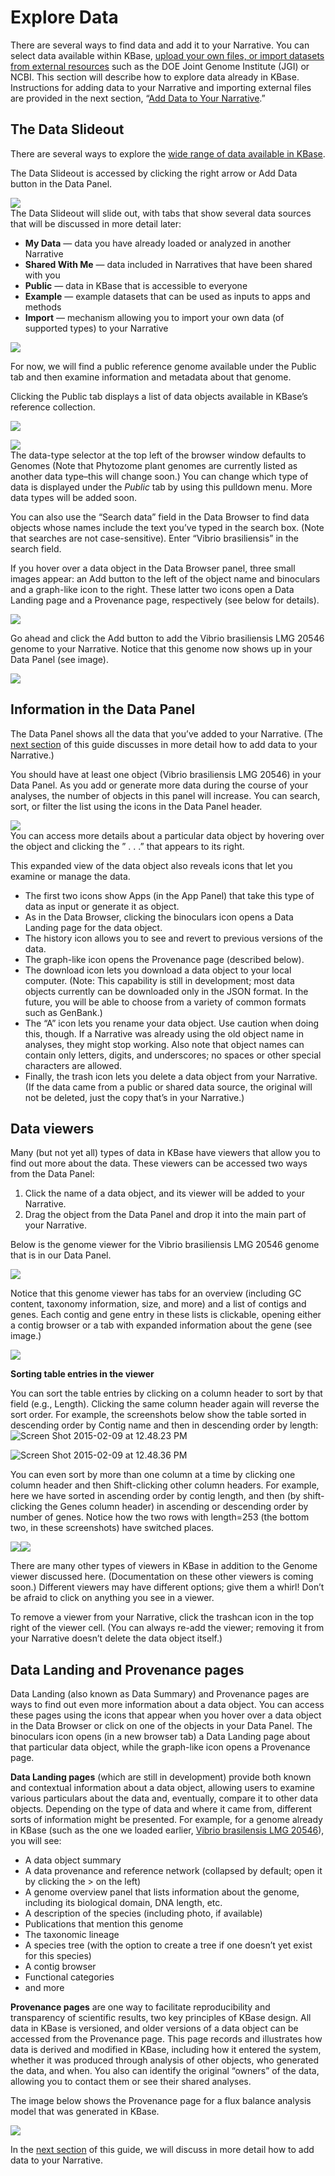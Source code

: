# Explore Data

There are several ways to find data and add it to your Narrative. You can select data available within KBase, [upload your own files, or import datasets from external resources](https://kbase.us/data-upload-download-guide/uploading-data/) such as the DOE Joint Genome Institute \(JGI\) or NCBI. This section will describe how to explore data already in KBase. Instructions for adding data to your Narrative and importing external files are provided in the next section, “[Add Data to Your Narrative](https://kbase.us/narrative-guide/add-data-to-your-narrative/).”

## The Data Slideout

There are several ways to explore the [wide range of data available in KBase](https://kbase.us/data-summary/).

The Data Slideout is accessed by clicking the right arrow or Add Data button in the Data Panel.

![](../../.gitbook/assets/screen-shot-2017-01-30-at-11.11.52-am.png)  
The Data Slideout will slide out, with tabs that show several data sources that will be discussed in more detail later:

* **My Data** — data you have already loaded or analyzed in another Narrative
* **Shared With Me** — data included in Narratives that have been shared with you
* **Public** — data in KBase that is accessible to everyone
* **Example** — example datasets that can be used as inputs to apps and methods
* **Import** — mechanism allowing you to import your own data \(of supported types\) to your Narrative

![](../../.gitbook/assets/screen-shot-2017-01-30-at-11.14.27-am.png)

For now, we will find a public reference genome available under the Public tab and then examine information and metadata about that genome.

Clicking the Public tab displays a list of data objects available in KBase’s reference collection.

![](../../.gitbook/assets/screen-shot-2015-02-07-at-3.49.38-pm.png)

![](../../.gitbook/assets/screen-shot-2017-01-30-at-11.19.14-am.png)  
The data-type selector at the top left of the browser window defaults to Genomes \(Note that Phytozome plant genomes are currently listed as another data type–this will change soon.\) You can change which type of data is displayed under the _Public_ tab by using this pulldown menu. More data types will be added soon.

You can also use the “Search data” field in the Data Browser to find data objects whose names include the text you’ve typed in the search box. \(Note that searches are not case-sensitive\). Enter “Vibrio brasiliensis” in the search field.

If you hover over a data object in the Data Browser panel, three small images appear: an Add button to the left of the object name and binoculars and a graph-like icon to the right. These latter two icons open a Data Landing page and a Provenance page, respectively \(see below for details\).

![](../../.gitbook/assets/screen-shot-2015-02-12-at-9.17.28-pm-e1423804700430.png)

Go ahead and click the Add button to add the Vibrio brasiliensis LMG 20546 genome to your Narrative. Notice that this genome now shows up in your Data Panel \(see image\).

[![](../../.gitbook/assets/screen-shot-2017-01-30-at-11.52.34-am.png)](https://kbase.us/wp-content/uploads/2014/12/Screen-Shot-2017-01-30-at-11.52.34-AM.png)

## Information in the Data Panel

The Data Panel shows all the data that you’ve added to your Narrative. \(The [next section](https://kbase.us/narrative-guide/add-data-to-your-narrative/) of this guide discusses in more detail how to add data to your Narrative.\)

You should have at least one object \(Vibrio brasiliensis LMG 20546\) in your Data Panel. As you add or generate more data during the course of your analyses, the number of objects in this panel will increase. You can search, sort, or filter the list using the icons in the Data Panel header.

![](../../.gitbook/assets/assets-lres-tqcrledlhbwqs-lvn_mpksnct1wpfepdt-lvnxhwckqdrazzylz_4-screen-shot-2017-01-30-at-12.01.44.png)  
You can access more details about a particular data object by hovering over the object and clicking the ” . . .” that appears to its right.

This expanded view of the data object also reveals icons that let you examine or manage the data.

* The first two icons show Apps \(in the App Panel\) that take this type of data as input or generate it as object.
* As in the Data Browser, clicking the binoculars icon opens a Data Landing page for the data object.
* The history icon allows you to see and revert to previous versions of the data.
* The graph-like icon opens the Provenance page \(described below\).
* The download icon lets you download a data object to your local computer. \(Note: This capability is still in development; most data objects currently can be downloaded only in the JSON format. In the future, you will be able to choose from a variety of common formats such as GenBank.\)
* The “A” icon lets you rename your data object. Use caution when doing this, though. If a Narrative was already using the old object name in analyses, they might stop working. Also note that object names can contain only letters, digits, and underscores; no spaces or other special characters are allowed.
* Finally, the trash icon lets you delete a data object from your Narrative. \(If the data came from a public or shared data source, the original will not be deleted, just the copy that’s in your Narrative.\)

## Data viewers

Many \(but not yet all\) types of data in KBase have viewers that allow you to find out more about the data. These viewers can be accessed two ways from the Data Panel:

1. Click the name of a data object, and its viewer will be added to your Narrative.
2. Drag the object from the Data Panel and drop it into the main part of your Narrative.

Below is the genome viewer for the Vibrio brasiliensis LMG 20546 genome that is in our Data Panel.

[![](../../.gitbook/assets/screen-shot-2017-01-30-at-12.15.29-pm.png)](https://kbase.us/wp-content/uploads/2014/12/Screen-Shot-2017-01-30-at-12.15.29-PM.png)

Notice that this genome viewer has tabs for an overview \(including GC content, taxonomy information, size, and more\) and a list of contigs and genes. Each contig and gene entry in these lists is clickable, opening either a contig browser or a tab with expanded information about the gene \(see image.\)

![](../../.gitbook/assets/image24.png)

**Sorting table entries in the viewer**

You can sort the table entries by clicking on a column header to sort by that field \(e.g., Length\). Clicking the same column header again will reverse the sort order. For example, the screenshots below show the table sorted in descending order by Contig name and then in descending order by length:  
![Screen Shot 2015-02-09 at 12.48.23 PM](../../.gitbook/assets/screen-shot-2015-02-09-at-12.48.23-pm.png)

![Screen Shot 2015-02-09 at 12.48.36 PM](https://kbase.us/wp-content/uploads/2014/12/Screen-Shot-2015-02-09-at-12.48.36-PM.png)

You can even sort by more than one column at a time by clicking one column header and then Shift-clicking other column headers. For example, here we have sorted in ascending order by contig length, and then \(by shift-clicking the Genes column header\) in ascending or descending order by number of genes. Notice how the two rows with length=253 \(the bottom two, in these screenshots\) have switched places.

![](../../.gitbook/assets/screen-shot-2015-02-09-at-12.49.05-pm-e1423803707173.png)![](../../.gitbook/assets/screen-shot-2015-02-09-at-12.49.21-pm-e1423803657964.png)

There are many other types of viewers in KBase in addition to the Genome viewer discussed here. \(Documentation on these other viewers is coming soon.\) Different viewers may have different options; give them a whirl! Don’t be afraid to click on anything you see in a viewer.

To remove a viewer from your Narrative, click the trashcan icon in the top right of the viewer cell. \(You can always re-add the viewer; removing it from your Narrative doesn’t delete the data object itself.\)

## Data Landing and Provenance pages

Data Landing \(also known as Data Summary\) and Provenance pages are ways to find out even more information about a data object. You can access these pages using the icons that appear when you hover over a data object in the Data Browser or click on one of the objects in your Data Panel. The binoculars icon opens \(in a new browser tab\) a Data Landing page about that particular data object, while the graph-like icon opens a Provenance page.

**Data Landing pages** \(which are still in development\) provide both known and contextual information about a data object, allowing users to examine various particulars about the data and, eventually, compare it to other data objects. Depending on the type of data and where it came from, different sorts of information might be presented. For example, for a genome already in KBase \(such as the one we loaded earlier, [Vibrio brasilensis LMG 20546](https://narrative.kbase.us#dataview/KBasePublicGenomesV4/kb%7Cg.3791)\), you will see:

* A data object summary
* A data provenance and reference network \(collapsed by default; open it by clicking the &gt; on the left\)
* A genome overview panel that lists information about the genome, including its biological domain, DNA length, etc.
* A description of the species \(including photo, if available\)
* Publications that mention this genome
* The taxonomic lineage
* A species tree \(with the option to create a tree if one doesn’t yet exist for this species\)
* A contig browser
* Functional categories
* and more

**Provenance pages** are one way to facilitate reproducibility and transparency of scientific results, two key principles of KBase design. All data in KBase is versioned, and older versions of a data object can be accessed from the Provenance page. This page records and illustrates how data is derived and modified in KBase, including how it entered the system, whether it was produced through analysis of other objects, who generated the data, and when. You also can identify the original “owners” of the data, allowing you to contact them or see their shared analyses.

The image below shows the Provenance page for a flux balance analysis model that was generated in KBase.

![](../../.gitbook/assets/image13-1024x575.png)

In the [next section](https://kbase.us/narrative-guide/add-data-to-your-narrative/) of this guide, we will discuss in more detail how to add data to your Narrative.


